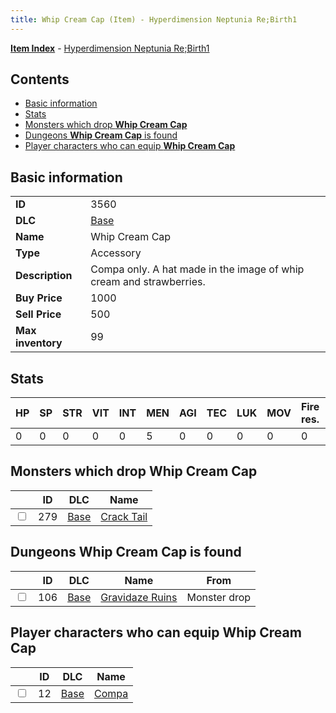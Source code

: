 ```yaml
---
title: Whip Cream Cap (Item) - Hyperdimension Neptunia Re;Birth1
---
```


[**Item Index**](/neptunia/rb1/item/index.html) - [Hyperdimension Neptunia Re;Birth1](/neptunia/rb1)

## Contents

- [Basic information](#basic-information)
- [Stats](#stats)
- [Monsters which drop **Whip Cream Cap**](#monsters-which-drop-whip-cream-cap)
- [Dungeons **Whip Cream Cap** is found](#dungeons-whip-cream-cap-is-found)
- [Player characters who can equip **Whip Cream Cap**](#player-characters-who-can-equip-whip-cream-cap)

## Basic information

|   |   |
| -- | -- |
| **ID** | 3560 |
| **DLC** | [Base](/neptunia/rb1/dlc/1-base.html) |
| **Name** | Whip Cream Cap |
| **Type** | Accessory |
| **Description** | Compa only. A hat made in the image of whip cream and strawberries. |
| **Buy Price** | 1000 |
| **Sell Price** | 500 |
| **Max inventory** | 99 |


## Stats

| HP | SP | STR | VIT | INT | MEN | AGI | TEC | LUK | MOV | Fire res. | Ice res. | Wind res. | Lightning res. |
| -- | -- | --- | --- | --- | --- | --- | --- | --- | --- | --------- | -------- | --------- | -------------- |
| 0 | 0 | 0 | 0 | 0 | 5 | 0 | 0 | 0 | 0 | 0 | 0 | 0 | 0 |


## Monsters which drop **Whip Cream Cap**

|    | ID | DLC | Name |
| -- | -- | --- | ---- |
| <input type="checkbox" id="rb1-monster-1-279" class="trackbox" /> | 279 | [Base](/neptunia/rb1/dlc/1-base.html) | [Crack Tail](/neptunia/rb1/monster/1-279-crack-tail.html) |


## Dungeons **Whip Cream Cap** is found

|    | ID | DLC | Name | From |
| -- | -- | --- | ---- | ---- |
| <input type="checkbox" id="rb1-dungeon-1-106" class="trackbox" /> | 106 | [Base](/neptunia/rb1/dlc/1-base.html) | [Gravidaze Ruins](/neptunia/rb1/dungeon/1-106-gravidaze-ruins.html) | Monster drop |


## Player characters who can equip **Whip Cream Cap**

|    | ID | DLC | Name |
| -- | -- | --- | ---- |
| <input type="checkbox" id="rb1-player-1-12" class="trackbox" /> | 12 | [Base](/neptunia/rb1/dlc/1-base.html) | [Compa](/neptunia/rb1/player/1-12-compa.html) |
